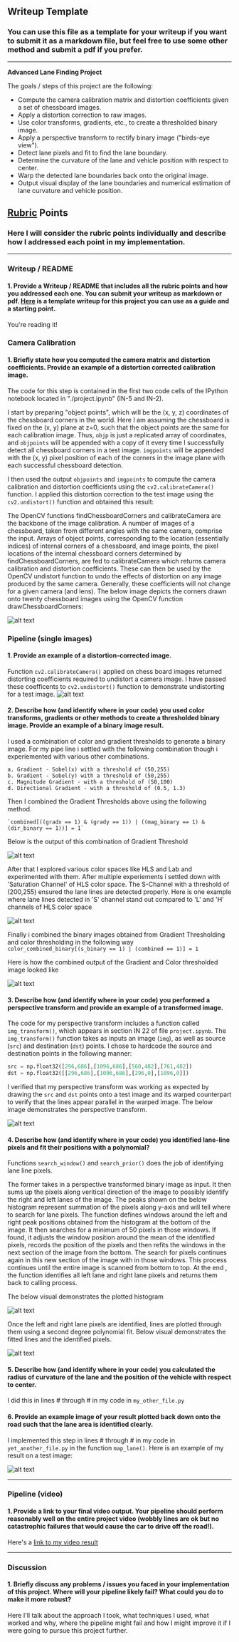 ## Writeup Template

### You can use this file as a template for your writeup if you want to submit it as a markdown file, but feel free to use some other method and submit a pdf if you prefer.

---

**Advanced Lane Finding Project**

The goals / steps of this project are the following:

* Compute the camera calibration matrix and distortion coefficients given a set of chessboard images.
* Apply a distortion correction to raw images.
* Use color transforms, gradients, etc., to create a thresholded binary image.
* Apply a perspective transform to rectify binary image ("birds-eye view").
* Detect lane pixels and fit to find the lane boundary.
* Determine the curvature of the lane and vehicle position with respect to center.
* Warp the detected lane boundaries back onto the original image.
* Output visual display of the lane boundaries and numerical estimation of lane curvature and vehicle position.

[//]: # (Image References)

[image1]: ./examples/undistort_output.png "Undistorted"
[image2]: ./test_images/test1.jpg "Road Transformed"
[image3]: ./examples/binary_combo_example.jpg "Binary Example"
[image4]: ./examples/warped_straight_lines.jpg "Warp Example"
[image5]: ./examples/color_fit_lines.jpg "Fit Visual"
[image6]: ./examples/example_output.jpg "Output"
[image10]: ./output_images/Histogram.png "Histogram"
[image11]: ./output_images/ChessBoardCorners.png "ChessBoardCorners"
[image12]: ./output_images/Combined_Color_Gradient_Threshold.png "Combined_Color_Gradient_Threshold"
[image13]: ./output_images/Combined_Gradient.png "Combined_Gradient"
[image14]: ./output_images/Directional_Gradient.png "Directional_Gradient"
[image15]: ./output_images/H-L-S_Channels.png "H-L-S Channels"
[image16]: ./output_images/InverseTransformation_AllTestImages.png "InverseTransformation_AllTestImages"
[image17]: ./output_images/L-a-b_Channels.png "L-a-b Channels"
[image18]: ./output_images/Lab-B_Threshold.png "Lab-B Threshold"
[image19]: ./output_images/Lanefitment_lanepixels_windows_polyfill.png "Lanefitment_lanepixels_windows_polyfill"
[image20]: ./output_images/LaneFitment_LanePixels_Windows.png "LaneFitment_LanePixels_Windows"
[image21]: ./output_images/Magnitude_Gradient.png "Magnitude_Gradient"
[image22]: ./output_images/Perspective_Transformation.png "Perspective_Transformation"
[image23]: ./output_images/R-Channel_Threshold.png "R-Channel Threshold"
[image24]: ./output_images/R-G-B_Channels_of_GrayScale.png "R-G-B Channels of GrayScale"
[image25]: ./output_images/S-Channel_Threshold.png "S-Channel Threshold"
[image26]: ./output_images/Undistorted_ChessBoard.png "Undistorted_ChessBoard"
[image26]: ./output_images/Undistorted_Highway.png "Undistorted_Highway"
[image27]: ./output_images/X_Gradient_Threshold.png "X_Gradient_Threshold"
[image28]: ./output_images/Y_Gradient_Threshold.png "Y_Gradient_Threshold"

[video1]: ./project_video_output_text.mp4 "Video"

## [Rubric](https://review.udacity.com/#!/rubrics/571/view) Points

### Here I will consider the rubric points individually and describe how I addressed each point in my implementation.  

---

### Writeup / README

#### 1. Provide a Writeup / README that includes all the rubric points and how you addressed each one.  You can submit your writeup as markdown or pdf.  [Here](https://github.com/udacity/CarND-Advanced-Lane-Lines/blob/master/writeup_template.md) is a template writeup for this project you can use as a guide and a starting point.  

You're reading it!

### Camera Calibration

#### 1. Briefly state how you computed the camera matrix and distortion coefficients. Provide an example of a distortion corrected calibration image.

The code for this step is contained in the first two code cells of the IPython notebook located in "./project.ipynb" (IN-5 and IN-2).

I start by preparing "object points", which will be the (x, y, z) coordinates of the chessboard corners in the world. Here I am assuming the chessboard is fixed on the (x, y) plane at z=0, such that the object points are the same for each calibration image.  Thus, `objp` is just a replicated array of coordinates, and `objpoints` will be appended with a copy of it every time I successfully detect all chessboard corners in a test image.  `imgpoints` will be appended with the (x, y) pixel position of each of the corners in the image plane with each successful chessboard detection.  

I then used the output `objpoints` and `imgpoints` to compute the camera calibration and distortion coefficients using the `cv2.calibrateCamera()` function.  I applied this distortion correction to the test image using the `cv2.undistort()` function and obtained this result: 

The OpenCV functions findChessboardCorners and calibrateCamera are the backbone of the image calibration. A number of images of a chessboard, taken from different angles with the same camera, comprise the input. Arrays of object points, corresponding to the location (essentially indices) of internal corners of a chessboard, and image points, the pixel locations of the internal chessboard corners determined by findChessboardCorners, are fed to calibrateCamera which returns camera calibration and distortion coefficients. These can then be used by the OpenCV undistort function to undo the effects of distortion on any image produced by the same camera. Generally, these coefficients will not change for a given camera (and lens). The below image depicts the corners drawn onto twenty chessboard images using the OpenCV function drawChessboardCorners:

![alt text][image11]

### Pipeline (single images)

#### 1. Provide an example of a distortion-corrected image.

Function `cv2.calibrateCamera()` applied on chess board images returned  distorting coefficients required to undistort a camera image. 
I have passed these coefficents to `cv2.undistort()` function to demonstrate undistorting for a test image.
![alt text][image26]

#### 2. Describe how (and identify where in your code) you used color transforms, gradients or other methods to create a thresholded binary image.  Provide an example of a binary image result.

I used a combination of color and gradient thresholds to generate a binary image. For my pipe line i settled with the following combination though i experiemented with various other combinations. 

    a. Gradient - Sobel(x) with a threshold of (50,255)
    b. Gradient - Sobel(y) with a threshold of (50,255)
    c. Magnitude Gradient - with a threshold of (50,100)
    d. Directional Gradient - with a threshold of (0.5, 1.3)

Then I combined the Gradient Thresholds above using the following method.

    `combined[((gradx == 1) & (grady == 1)) | ((mag_binary == 1) & (dir_binary == 1))] = 1`

Below is the output of this combination of Gradient Threshold

![alt text][image13]

After that I explored various color spaces like HLS and Lab and experimented with them. After multiple experiements i settled down with 'Saturation Channel' of HLS color space. The S-Channel with a threshold of (200,255) ensured the lane lines are detected properly. Here is one example where lane lines detected in 'S' channel stand out compared to 'L' and 'H' channels of HLS color space

![alt text][image15]

Finally i combined the binary images obtained from  Gradient Thresholding and color thresholding in the following way
    `color_combined_binary[(s_binary == 1) | (combined == 1)] = 1`

Here is how the combined output of the Gradient and Color thresholded image looked like

![alt text][image12]

#### 3. Describe how (and identify where in your code) you performed a perspective transform and provide an example of a transformed image.

The code for my perspective transform includes a function called `img_transform()`, which appears in section IN 22 of file `project.ipynb`.  The `img_transform()` function takes as inputs an image (`img`), as well as source (`src`) and destination (`dst`) points.  I chose to hardcode the source and destination points in the following manner:

```python
src = np.float32([296,686],[1096,686],[560,482],[761,482])
dst = np.float32([[296,686],[1096,686],[296,0],[1096,0]])
```


I verified that my perspective transform was working as expected by drawing the `src` and `dst` points onto a test image and its warped counterpart to verify that the lines appear parallel in the warped image. The below image demonstrates the perspective transform.

![alt text][image22]

#### 4. Describe how (and identify where in your code) you identified lane-line pixels and fit their positions with a polynomial?

Functions `search_window()` and `search_prior()` does the job of identifying lane line pixels. 

The former takes in a perspective transformed binary image as input. It then sums up the pixels along veritical direction of the image to possibly identify the right and left lanes of the image. The peaks shown on the below histogram represent summation of the pixels along y-axis and will tell where to search for lane pixels. The function defines  windows around the left and right peak positions obtained from the histogram at the bottom of the image. It then searches for a minimum of 50 pixels in those windows. If found, it adjusts the window position around the mean of the identified pixels, records the position of the pixels and then refits the windows in the next section of the image from the bottom. The search for pixels continues again in this new section of the image with in those windows. This process continues until the entire image is scanned from bottom to top.  At the end , the function identifies all left lane and right lane pixels and returns them back to calling process.

The below visual demonstrates the plotted histogram

![alt text][image10]


Once the left and right lane pixels are identified, lines are plotted through them using a second degree polynomial fit.
Below visual demonstrates the fitted lines and the identified pixels.

![alt text][image20]

#### 5. Describe how (and identify where in your code) you calculated the radius of curvature of the lane and the position of the vehicle with respect to center.

I did this in lines # through # in my code in `my_other_file.py`

#### 6. Provide an example image of your result plotted back down onto the road such that the lane area is identified clearly.

I implemented this step in lines # through # in my code in `yet_another_file.py` in the function `map_lane()`.  Here is an example of my result on a test image:

![alt text][image6]

---

### Pipeline (video)

#### 1. Provide a link to your final video output.  Your pipeline should perform reasonably well on the entire project video (wobbly lines are ok but no catastrophic failures that would cause the car to drive off the road!).

Here's a [link to my video result](./project_video.mp4)

---

### Discussion

#### 1. Briefly discuss any problems / issues you faced in your implementation of this project.  Where will your pipeline likely fail?  What could you do to make it more robust?

Here I'll talk about the approach I took, what techniques I used, what worked and why, where the pipeline might fail and how I might improve it if I were going to pursue this project further.  
